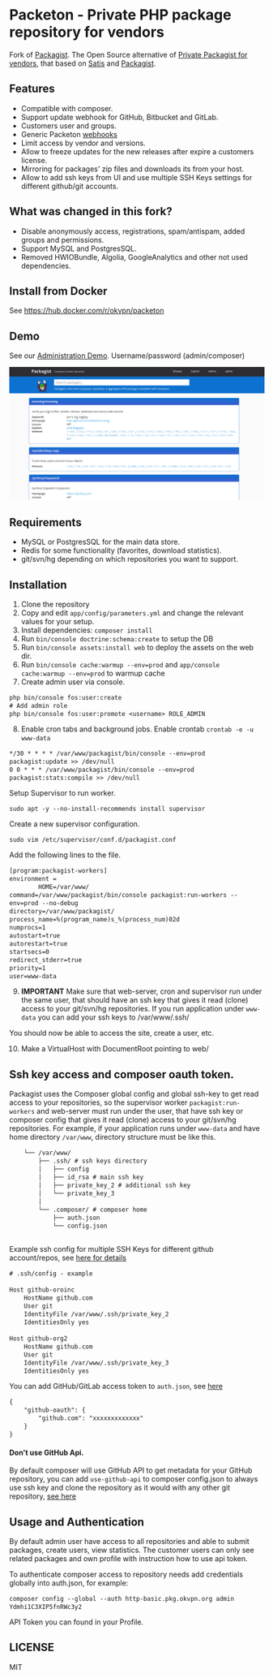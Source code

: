 Packeton - Private PHP package repository for vendors
======================================================

Fork of [Packagist](https://github.com/composer/packagist). 
The Open Source alternative of [Private Packagist for vendors](https://packagist.com), that based on [Satis](https://github.com/composer/satis) and [Packagist](https://github.com/composer/packagist).

Features
--------

- Compatible with composer.
- Support update webhook for GitHub, Bitbucket and GitLab.
- Customers user and groups.
- Generic Packeton [webhooks](docs/webhook.md)
- Limit access by vendor and versions.
- Allow to freeze updates for the new releases after expire a customers license.
- Mirroring for packages' zip files and downloads its from your host.
- Allow to add ssh keys from UI and use multiple SSH Keys settings for different github/git accounts.

What was changed in this fork?
-----------------------------
- Disable anonymously access, registrations, spam/antispam, added groups and permissions.
- Support MySQL and PostgresSQL.
- Removed HWIOBundle, Algolia, GoogleAnalytics and other not used dependencies.

Install from Docker
--------------------

See https://hub.docker.com/r/okvpn/packeton

Demo
----
See our [Administration Demo](https://pkg.okvpn.org). Username/password (admin/composer)

[![Demo](docs/img/demo.png)](docs/img/demo.png)

Requirements
------------

- MySQL or PostgresSQL for the main data store.
- Redis for some functionality (favorites, download statistics).
- git/svn/hg depending on which repositories you want to support.

Installation
------------

1. Clone the repository
2. Copy and edit `app/config/parameters.yml` and change the relevant values for your setup.
3. Install dependencies: `composer install`
4. Run `bin/console doctrine:schema:create` to setup the DB
5. Run `bin/console assets:install web` to deploy the assets on the web dir.
6. Run `bin/console cache:warmup --env=prod` and `app/console cache:warmup --env=prod` to warmup cache
7. Create admin user via console.

```
php bin/console fos:user:create
# Add admin role
php bin/console fos:user:promote <username> ROLE_ADMIN
```

8. Enable cron tabs and background jobs.
Enable crontab `crontab -e -u www-data` 

```
*/30 * * * * /var/www/packagist/bin/console --env=prod packagist:update >> /dev/null
0 0 * * * /var/www/packagist/bin/console --env=prod packagist:stats:compile >> /dev/null
```

Setup Supervisor to run worker.

```
sudo apt -y --no-install-recommends install supervisor
```

Create a new supervisor configuration.

```
sudo vim /etc/supervisor/conf.d/packagist.conf
```
Add the following lines to the file.

```
[program:packagist-workers]
environment =
        HOME=/var/www/
command=/var/www/packagist/bin/console packagist:run-workers --env=prod --no-debug
directory=/var/www/packagist/
process_name=%(program_name)s_%(process_num)02d
numprocs=1
autostart=true
autorestart=true
startsecs=0
redirect_stderr=true
priority=1
user=www-data
```

9. **IMPORTANT** Make sure that web-server, cron and supervisor run under the same user, that should have an ssh key 
that gives it read (clone) access to your git/svn/hg repositories. If you run application under `www-data` 
you can add your ssh keys to /var/www/.ssh/

You should now be able to access the site, create a user, etc.

10. Make a VirtualHost with DocumentRoot pointing to web/

Ssh key access and composer oauth token.
-----------------------
Packagist uses the Composer global config and global ssh-key to get read access to your repositories, so
the supervisor worker `packagist:run-workers` and web-server must run under the user, 
that have ssh key or composer config that gives it read (clone) access to your git/svn/hg repositories.
For example, if your application runs under `www-data` and have home directory `/var/www`, directory
structure must be like this.

```
    └── /var/www/
        ├── .ssh/ # ssh keys directory
        │   ├── config
        │   ├── id_rsa # main ssh key
        │   ├── private_key_2 # additional ssh key
        │   └── private_key_3
        │
        └── .composer/ # composer home
            ├── auth.json
            └── config.json
    
```

Example ssh config for multiple SSH Keys for different github account/repos, 
see [here for details](https://gist.github.com/jexchan/2351996)

```
# .ssh/config - example

Host github-oroinc
	HostName github.com
	User git
	IdentityFile /var/www/.ssh/private_key_2
	IdentitiesOnly yes

Host github-org2
	HostName github.com
	User git
	IdentityFile /var/www/.ssh/private_key_3
	IdentitiesOnly yes

```

You can add GitHub/GitLab access token to `auth.json`, see [here](https://gist.github.com/jeffersonmartin/d0d4a8dfec90d224d14f250b36c74d2f)

```
{
    "github-oauth": {
        "github.com": "xxxxxxxxxxxxx"
    }
}
```

#### Don't use GitHub Api.

By default composer will use GitHub API to get metadata for your GitHub repository, you can add 
`use-github-api` to composer config.json to always use ssh key and clone the repository as 
it would with any other git repository, [see here](https://getcomposer.org/doc/06-config.md#use-github-api)

Usage and Authentication
------------------------
By default admin user have access to all repositories and able to submit packages, create users, view statistics. 
The customer users can only see related packages and own profile with instruction how to use api token.

To authenticate composer access to repository needs add credentials globally into auth.json, for example:

```
composer config --global --auth http-basic.pkg.okvpn.org admin Ydmhi1C3XIP5fnRWc3y2
```

API Token you can found in your Profile.

LICENSE
------
MIT
